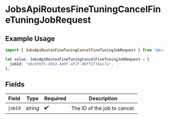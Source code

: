 # JobsApiRoutesFineTuningCancelFineTuningJobRequest

## Example Usage

```typescript
import { JobsApiRoutesFineTuningCancelFineTuningJobRequest } from "@mistralai/mistralai/models/operations";

let value: JobsApiRoutesFineTuningCancelFineTuningJobRequest = {
  jobId: "e0c0f6f5-45b3-4d9f-af2f-00ff277dac7a",
};
```

## Fields

| Field                        | Type                         | Required                     | Description                  |
| ---------------------------- | ---------------------------- | ---------------------------- | ---------------------------- |
| `jobId`                      | *string*                     | :heavy_check_mark:           | The ID of the job to cancel. |